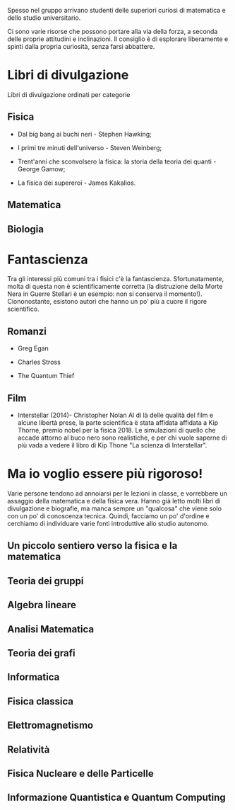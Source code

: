 Spesso nel gruppo arrivano studenti delle superiori curiosi di matematica e dello studio universitario.

Ci sono varie risorse che possono portare alla via della forza, a seconda delle proprie attitudini e inclinazioni.
Il consiglio è di esplorare liberamente e spinti dalla propria curiosità, senza farsi abbattere. 

# Libri di divulgazione
Libri di divulgazione ordinati per categorie

## Fisica
- Dal big bang ai buchi neri - Stephen Hawking;

- I primi tre minuti dell'universo - Steven Weinberg;

- Trent'anni che sconvolsero la fisica: la storia della teoria dei quanti - George Gamow;

- La fisica dei supereroi - James Kakalios.


## Matematica

## Biologia

# Fantascienza
Tra gli interessi più comuni tra i fisici c'è la fantascienza.
Sfortunatamente, molta di questa non è scientificamente corretta (la distruzione della Morte Nera in Guerre Stellari è un esempio: non si conserva il momento!).
Ciononostante, esistono autori che hanno un po' più a cuore il rigore scientifico. 

## Romanzi

- Greg Egan

- Charles Stross

- The Quantum Thief

## Film

- Interstellar (2014)- Christopher Nolan
Al di là delle qualità del film e alcune libertà prese, la parte scientifica è stata affidata affidata a Kip Thorne, premio nobel per la fisica 2018.
Le simulazioni di quello che accade attorno al buco nero sono realistiche, e per chi vuole saperne di più vada a vedere il libro di Kip Thone "La scienza di Interstellar".

# Ma io voglio essere più rigoroso!
Varie persone tendono ad annoiarsi per le lezioni in classe, e vorrebbere un assaggio della matematica e della fisica vera.
Hanno già letto molti libri di divulgazione e biografie, ma manca sempre un "qualcosa" che viene solo con un po' di conoscenza tecnica.
Quindi, facciamo un po' d'ordine e cerchiamo di individuare varie fonti introduttive allo studio autonomo.

## Un piccolo sentiero verso la fisica e la matematica

## Teoria dei gruppi

## Algebra lineare

## Analisi Matematica

## Teoria dei grafi

## Informatica

## Fisica classica

## Elettromagnetismo

## Relatività

## Fisica Nucleare e delle Particelle

## Informazione Quantistica e Quantum Computing
